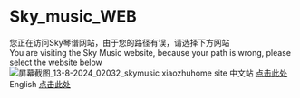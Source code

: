 # Sky_music_WEB
您正在访问Sky琴谱网站，由于您的路径有误，请选择下方网站\
You are visiting the Sky Music website, because your path is wrong, please select the website below
![屏幕截图_13-8-2024_02032_skymusic xiaozhuhome site](https://github.com/user-attachments/assets/61276445-e5bf-4d3c-b9c5-689b9d2fb261)
中文站 [点击此处](https://skymusicscore.asia/indexgq.html) \
English [点击此处](https://skymusicscore.asia//language/indexgq_en.html)
